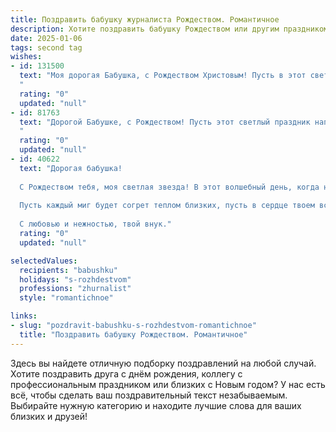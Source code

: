 ```yaml
---
title: Поздравить бабушку журналиста Рождеством. Романтичное
description: Хотите поздравить бабушку Рождеством или другим праздником? Наш ИИ создаст незабываемое поздравление, а вы обязательно выделитесь среди других.  
date: 2025-01-06
tags: second tag
wishes:
- id: 131500
  text: "Моя дорогая Бабушка, с Рождеством Христовым! Пусть в этот светлый праздник волшебство окутает Ваш дом, а в сердце поселится безмятежность и покой.  Пусть  каждая снежинка, падающая за окном,  несёт Вам радость и исполнение самых заветных желаний. Ваша удивительная история, написанная пером опытного журналиста жизни, вдохновляет меня каждый день.  Любимая,  будьте счастливы,  окутаны любовью и заботой,  и пусть эта Рождественская ночь будет особенно прекрасной!
  "
  rating: "0"
  updated: "null"
- id: 81763
  text: "Дорогой Бабушке, с Рождеством! Пусть этот светлый праздник наполнит твою жизнь теплом, любовью и  радостью, как рождественская звезда освещает зимнее небо. Пусть каждый день будет полон вдохновения, как твои увлекательные журналистские статьи, и пусть твоя душа всегда сияет добротой и мудростью, как рождественская елка в тиши уютного вечера.
  "
  rating: "0"
  updated: "null"
- id: 40622
  text: "Дорогая бабушка!
  
  С Рождеством тебя, моя светлая звезда! В этот волшебный день, когда небеса наполняются светом и надеждой, хочу желать тебе океан счастья и тепла. Ты — мой надежный источник вдохновения, как в мире журналистики рождаются истории искренности и любви.
  
  Пусть каждый миг будет согрет теплом близких, пусть в сердце твоем всегда живет радость, а каждый день приносит новые поводы для улыбок. Знаю, ты умеешь видеть красоту в мелочах, и это делает наш мир лучше.
  
  С любовью и нежностью, твой внук."
  rating: "0"
  updated: "null"

selectedValues:
  recipients: "babushku"
  holidays: "s-rozhdestvom"
  professions: "zhurnalist"
  style: "romantichnoe"

links:
- slug: "pozdravit-babushku-s-rozhdestvom-romantichnoe"
  title: "Поздравить бабушку Рождеством. Романтичное"
---
```


Здесь вы найдете отличную подборку поздравлений на любой случай.
Хотите поздравить друга с днём рождения, коллегу с профессиональным праздником или близких с Новым годом? У нас есть всё, чтобы сделать ваш поздравительный текст незабываемым. Выбирайте нужную категорию и находите лучшие слова для ваших близких и друзей!

